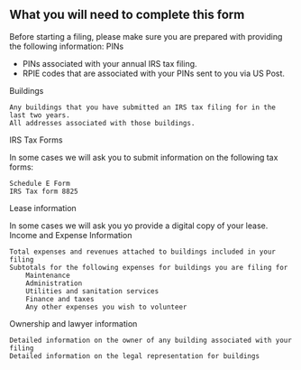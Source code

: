 ## What you will need to complete this form

Before starting a filing, please make sure you are prepared with providing the following information:
PINs

* PINs associated with your annual IRS tax filing.
* RPIE codes that are associated with your PINs sent to you via US Post.

Buildings

    Any buildings that you have submitted an IRS tax filing for in the last two years.
    All addresses associated with those buildings.

IRS Tax Forms

In some cases we will ask you to submit information on the following tax forms:

    Schedule E Form
    IRS Tax form 8825

Lease information

In some cases we will ask you yo provide a digital copy of your lease.
Income and Expense Information

    Total expenses and revenues attached to buildings included in your filing
    Subtotals for the following expenses for buildings you are filing for
        Maintenance
        Administration
        Utilities and sanitation services
        Finance and taxes
        Any other expenses you wish to volunteer

Ownership and lawyer information

    Detailed information on the owner of any building associated with your filing
    Detailed information on the legal representation for buildings